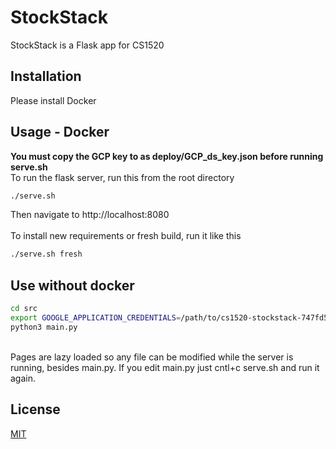 # StockStack

StockStack is a Flask app for CS1520

## Installation

Please install Docker 
## Usage - Docker
<b>You must copy the GCP key to as deploy/GCP_ds_key.json before running serve.sh</b><br>
To run the flask server, run this from the root directory
```bash
./serve.sh
```
Then navigate to http://localhost:8080 <br><br>
To install new requirements or fresh build, run it like this
```bash
./serve.sh fresh
```
## Use without docker
```bash
cd src
export GOOGLE_APPLICATION_CREDENTIALS=/path/to/cs1520-stockstack-747fd526bb24.json
python3 main.py
```
<br>
Pages are lazy loaded so any file can be modified while the server is running, besides main.py. If you edit main.py just cntl+c serve.sh and run it again.<br>

## License 
[MIT](https://choosealicense.com/licenses/mit/)
